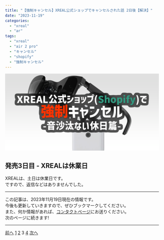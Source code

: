 ```yaml
---
title: "【強制キャンセル】XREAL公式ショップでキャンセルされた話 2日後【解決】"
date: "2023-11-19"
categories:
  - "xreal"
  - "ar"
tags:
  - "xreal"
  - "air 2 pro"
  - "キャンセル"
  - "shopify"
  - "強制キャンセル"
---
```


![OGP](./images/ogp3.png)

## 発売3日目 - XREALは休業日

XREALは、土日は休業日です。  
ですので、返信などはありませんでした。

---

この記事は、2023年11月19日現在の情報です。  
今後も更新していきますので、ぜひブックマークしてください。  
また、何か情報があれば、[コンタクトページ](https://renorari.net/contact.html)にお送りください。  
次のページに続きます!

---

<div class="page">
  <a href="./2.md" class="button page-button back">前へ</a>
  <a href="./index.md" class="button page-button">1</a>
  <a href="./2.md" class="button page-button">2</a>
  <a class="button page-button disabled">3</a>
  <a href="./4.md" class="button page-button">4</a>
  <a href="./4.md" class="button page-button next">次へ</a>
</div>
